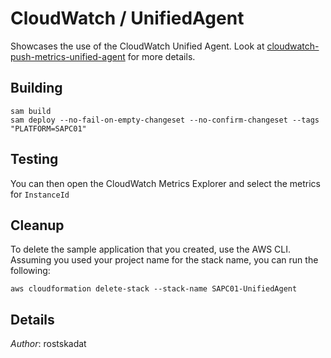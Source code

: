 # CloudWatch / UnifiedAgent

Showcases the use of the CloudWatch Unified Agent. Look at [cloudwatch-push-metrics-unified-agent](https://aws.amazon.com/premiumsupport/knowledge-center/cloudwatch-push-metrics-unified-agent/) for more details.

## Building

```shell
sam build 
sam deploy --no-fail-on-empty-changeset --no-confirm-changeset --tags "PLATFORM=SAPC01" 
``` 

## Testing

You can then open the CloudWatch Metrics Explorer and select the metrics for `InstanceId`

## Cleanup

To delete the sample application that you created, use the AWS CLI. Assuming you used your project name for the stack name, you can run the following:

```shell
aws cloudformation delete-stack --stack-name SAPC01-UnifiedAgent
```

## Details

*Author*: rostskadat
